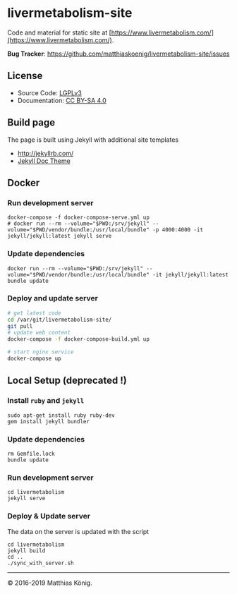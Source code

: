 # livermetabolism-site
Code and material for static site at [https://www.livermetabolism.com/](https://www.livermetabolism.com/).

**Bug Tracker**: https://github.com/matthiaskoenig/livermetabolism-site/issues  

## License
* Source Code: [LGPLv3](http://opensource.org/licenses/GPL-3.0)
* Documentation: [CC BY-SA 4.0](http://creativecommons.org/licenses/by-sa/4.0/)

## Build page
The page is built using Jekyll with additional site templates 
* http://jekyllrb.com/
* [Jekyll Doc Theme](https://aksakalli.github.io/jekyll-doc-theme/)

## Docker
### Run development server
```
docker-compose -f docker-compose-serve.yml up
# docker run --rm --volume="$PWD:/srv/jekyll" --volume="$PWD/vendor/bundle:/usr/local/bundle" -p 4000:4000 -it jekyll/jekyll:latest jekyll serve
```

### Update dependencies
```
docker run --rm --volume="$PWD:/srv/jekyll" --volume="$PWD/vendor/bundle:/usr/local/bundle" -it jekyll/jekyll:latest bundle update
```

### Deploy and update server
```bash
# get latest code
cd /var/git/livermetabolism-site/
git pull
# update web content
docker-compose -f docker-compose-build.yml up

# start nginx service
docker-compose up
```

## Local Setup (deprecated !)
### Install `ruby` and `jekyll`
```
sudo apt-get install ruby ruby-dev
gem install jekyll bundler
```

### Update dependencies
```
rm Gemfile.lock
bundle update
```

### Run development server
```
cd livermetabolism
jekyll serve
```

### Deploy & Update server
The data on the server is updated with the script
```
cd livermetabolism
jekyll build
cd ..
./sync_with_server.sh
```

----
&copy; 2016-2019 Matthias König.
